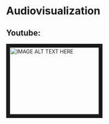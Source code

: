 # Audiovisualization

## Youtube:

<a href="http://www.youtube.com/watch?feature=player_embedded&v=-OiAnpzOILU
" target="_blank"><img src="http://img.youtube.com/vi/-OiAnpzOILU/0.jpg" 
alt="IMAGE ALT TEXT HERE" width="240" height="180" border="10" /></a>
